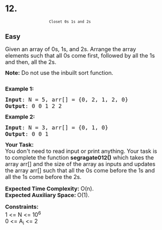 # 12. 
                        Closet 0s 1s and 2s
##  Easy 
<div class="problem-statement">
                <p></p><p><span style="font-size:18px">Given an array of 0s, 1s, and 2s. Arrange the array elements such that all 0s come first, followed by all the 1s and then, all the 2s.</span></p>

<p><span style="font-size:18px"><strong>Note:</strong> Do not use the inbuilt sort function.</span><br>
&nbsp;</p>

<p><span style="font-size:18px"><strong>Example 1:</strong></span></p>

<pre><span style="font-size:18px"><strong>Input</strong>: N = 5, arr[] = {0, 2, 1, 2, 0}
<strong>Output</strong>: 0 0 1 2 2
</span></pre>

<p><span style="font-size:18px"><strong>Example 2:</strong></span></p>

<pre><span style="font-size:18px"><strong>Input</strong>: N = 3, arr[] = {0, 1, 0}
<strong>Output</strong>: 0 0 1</span></pre>

<p><span style="font-size:18px"><strong>Your Task:</strong></span><br>
<span style="font-size:18px">You don't need to read input or print anything. Your task is to complete the function&nbsp;<strong>segragate012()</strong>&nbsp;which takes the array arr[] and the size of the array as inputs and updates the array arr[] such that all the 0s come&nbsp;before the 1s and all the 1s come before the 2s.</span><br>
<br>
<span style="font-size:18px"><strong>Expected Time Complexity:&nbsp;</strong>O(n).<br>
<strong>Expected Auxiliary Space:&nbsp;</strong>O(1).</span><br>
<br>
<span style="font-size:18px"><strong>Constraints: </strong><br>
1 &lt;= N &lt;= 10<sup>6</sup><br>
0 &lt;= A<sub>i</sub> &lt;= 2</span></p>
 <p></p>
            </div>